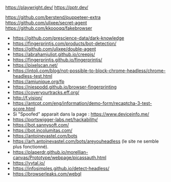 https://playwright.dev/
https://pptr.dev/

https://github.com/berstend/puppeteer-extra
https://github.com/ulixee/secret-agent
https://github.com/kkoooqq/fakebrowser

- https://github.com/prescience-data/dark-knowledge
- https://fingerprintjs.com/products/bot-detection/
- https://github.com/ulixee/double-agent
- https://abrahamjuliot.github.io/creepjs/
- https://fingerprintjs.github.io/fingerprintjs/
- https://pixelscan.net/
- https://intoli.com/blog/not-possible-to-block-chrome-headless/chrome-headless-test.html
- https://amiunique.org/fp
- https://niespodd.github.io/browser-fingerprinting
- https://coveryourtracks.eff.org/
- http://f.vision/
- https://antcpt.com/eng/information/demo-form/recaptcha-3-test-score.html
- Si "Spoofed" apparait dans la page : https://www.deviceinfo.me/
- https://portswigger-labs.net/hackability/
- https://bot.sannysoft.com/
- https://bot.incolumitas.com/
- https://antoinevastel.com/bots
- https://arh.antoinevastel.com/bots/areyouheadless (le site ne semble plus
  fonctionné).
- https://plaperdr.github.io/morellian-canvas/Prototype/webpage/picassauth.html
- https://vytal.io/
- https://infosimples.github.io/detect-headless/
- https://browserleaks.com/webgl
